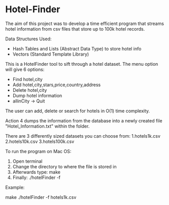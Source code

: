 # Hotel-Finder
The aim of this project was to develop a time efficient program that streams hotel information from csv files that store up to 100k hotel records. 

Data Structures Used: 
- Hash Tables and Lists (Abstract Data Type) to store hotel info
- Vectors (Standard Template Library)

This is a HotelFinder tool to sift through a hotel dataset. 
The menu option will give 6 options:

- Find hotel,city
- Add hotel,city,stars,price,country,address
- Delete hotel,city
- Dump hotel information
- allinCity
-> Quit

The user can add, delete or search for hotels in O(1) time complexity.

Action 4 dumps the information from the database into a newly created file "Hotel_Information.txt" within the folder. 

There are 3 differently sized datasets you can choose from:
	1.hotels1k.csv
	2.hotels10k.csv
	3.hotels100k.csv

To run the program on Mac OS:

1. Open terminal 
2. Change the directory to where the file is stored in 
3. Afterwards type: make
4. Finally: ./hotelFinder -f <one of the files above> 

Example:

make 
./hotelFinder -f hotels1k.csv
